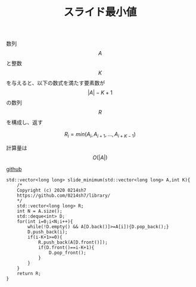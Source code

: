 ﻿---
title: "スライド最小値"
permalink: /posts/slideminimum
writer: 0214sh7
layout: library
---

数列$$A$$と整数$$K$$を与えると、以下の数式を満たす要素数が$$\vert A \vert -K+1$$の数列$$R$$を構成し、返す

$$R_i = min(A_i , A_{i+1} , ... , A_{i+K-1})$$


計算量は$$O(\vert A \vert)$$

[github](https://github.com/0214sh7/procon-library/blob/master/algorithm/slide%20minimum.cpp)

~~~
std::vector<long long> slide_minimum(std::vector<long long> A,int K){
    /*
    Copyright (c) 2020 0214sh7
    https://github.com/0214sh7/library/
    */
    std::vector<long long> R;
    int N = A.size();
    std::deque<int> D;
    for(int i=0;i<N;i++){
        while(!D.empty() && A[D.back()]>=A[i]){D.pop_back();}
        D.push_back(i);
        if(i-K+1>=0){
            R.push_back(A[D.front()]);
            if(D.front()==i-K+1){
                D.pop_front();
            }
        }
    }
    return R;
}
~~~
